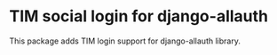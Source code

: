 # TIM social login for django-allauth

This package adds TIM login support for django-allauth library.